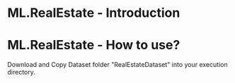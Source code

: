 # ML.RealEstate - Introduction



# ML.RealEstate - How to use?
Download and Copy Dataset folder "RealEstateDataset" into your execution directory.
